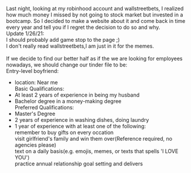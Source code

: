 Last night, looking at my robinhood account and wallstreetbets, I realized how much money I missed by not going to stock market but invested in a bootcamp. So I decided to make a website about it and come back in time every year and tell you if I regret the decision to do so and why.<br>
Update 1/26/21:<br>
I should probably add game stop to the page ;)<br>
I don't really read wallstreetbets,I am just in it for the memes.<br><br>
If we decide to find our better half as if the we are looking for employees nowadays, we should change our tinder file to be:<br>
Entry-level boyfriend:<br>

* location: Near me<br>
  Basic Qualifications:<br>
* At least 2 years of experience in being my husband <br>
* Bachelor degree in a money-making degree<br>
  Preferred Qualifications: <br>
* Master's Degree <br>
* 2 years of experience in washing dishes, doing laundry <br>
* 1 year of experience with at least one of the following:<br>
  remember to buy gifts on every occation<br>
  visit girlfriend's family and win them over(Reference required, no agencies please)<br>
  text on a daily basis(e.g. emojis, memes, or texts that spells 'I LOVE YOU')<br>
  practice annual relationship goal setting and delivers<br>
